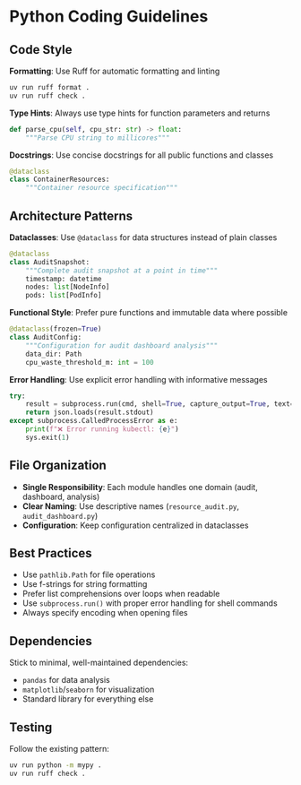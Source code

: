 # Python Coding Guidelines

## Code Style

**Formatting**: Use Ruff for automatic formatting and linting

```bash
uv run ruff format .
uv run ruff check .
```

**Type Hints**: Always use type hints for function parameters and returns

```python
def parse_cpu(self, cpu_str: str) -> float:
    """Parse CPU string to millicores"""
```

**Docstrings**: Use concise docstrings for all public functions and classes

```python
@dataclass
class ContainerResources:
    """Container resource specification"""
```

## Architecture Patterns

**Dataclasses**: Use `@dataclass` for data structures instead of plain classes

```python
@dataclass
class AuditSnapshot:
    """Complete audit snapshot at a point in time"""
    timestamp: datetime
    nodes: list[NodeInfo]
    pods: list[PodInfo]
```

**Functional Style**: Prefer pure functions and immutable data where possible

```python
@dataclass(frozen=True)
class AuditConfig:
    """Configuration for audit dashboard analysis"""
    data_dir: Path
    cpu_waste_threshold_m: int = 100
```

**Error Handling**: Use explicit error handling with informative messages

```python
try:
    result = subprocess.run(cmd, shell=True, capture_output=True, text=True, check=True)
    return json.loads(result.stdout)
except subprocess.CalledProcessError as e:
    print(f"❌ Error running kubectl: {e}")
    sys.exit(1)
```

## File Organization

- **Single Responsibility**: Each module handles one domain (audit, dashboard, analysis)
- **Clear Naming**: Use descriptive names (`resource_audit.py`, `audit_dashboard.py`)
- **Configuration**: Keep configuration centralized in dataclasses

## Best Practices

- Use `pathlib.Path` for file operations
- Use f-strings for string formatting
- Prefer list comprehensions over loops when readable
- Use `subprocess.run()` with proper error handling for shell commands
- Always specify encoding when opening files

## Dependencies

Stick to minimal, well-maintained dependencies:

- `pandas` for data analysis
- `matplotlib`/`seaborn` for visualization
- Standard library for everything else

## Testing

Follow the existing pattern:

```bash
uv run python -m mypy .
uv run ruff check .
```

